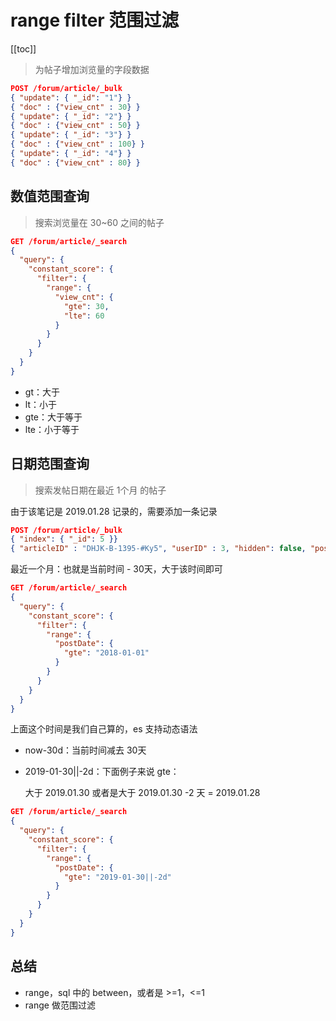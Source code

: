 # range filter 范围过滤
[[toc]]

> 为帖子增加浏览量的字段数据

```json
POST /forum/article/_bulk
{ "update": { "_id": "1"} }
{ "doc" : {"view_cnt" : 30} }
{ "update": { "_id": "2"} }
{ "doc" : {"view_cnt" : 50} }
{ "update": { "_id": "3"} }
{ "doc" : {"view_cnt" : 100} }
{ "update": { "_id": "4"} }
{ "doc" : {"view_cnt" : 80} }
```

## 数值范围查询

> 搜索浏览量在 30~60 之间的帖子

```json
GET /forum/article/_search
{
  "query": {
    "constant_score": {
      "filter": {
        "range": {
          "view_cnt": {
            "gte": 30,
            "lte": 60
          }
        }
      }
    }
  }
}
```

- gt：大于
- lt：小于
- gte：大于等于
- lte：小于等于

## 日期范围查询

> 搜索发帖日期在最近 1个月 的帖子

由于该笔记是 2019.01.28 记录的，需要添加一条记录

```json
POST /forum/article/_bulk
{ "index": { "_id": 5 }}
{ "articleID" : "DHJK-B-1395-#Ky5", "userID" : 3, "hidden": false, "postDate": "2019-01-28", "tag": ["elasticsearch"], "tag_cnt": 1, "view_cnt": 10 }
```

最近一个月：也就是当前时间 - 30天，大于该时间即可

```json
GET /forum/article/_search
{
  "query": {
    "constant_score": {
      "filter": {
        "range": {
          "postDate": {
            "gte": "2018-01-01"
          }
        }
      }
    }
  }
}
```

上面这个时间是我们自己算的，es 支持动态语法

- now-30d：当前时间减去 30天
- 2019-01-30||-2d：下面例子来说 gte：

    大于 2019.01.30
    或者是大于 2019.01.30 -2 天 = 2019.01.28

```json
GET /forum/article/_search
{
  "query": {
    "constant_score": {
      "filter": {
        "range": {
          "postDate": {
            "gte": "2019-01-30||-2d"
          }
        }
      }
    }
  }
}
```

## 总结

- range，sql 中的 between，或者是 >=1，<=1
- range 做范围过滤
